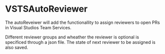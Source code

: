# VSTSAutoReviewer

The autoReveiwer will add the functionallity to assign reviewers to open PRs in Visual Studios Team Services.

Different reviewer groups and wheather the reviewer is optional is specificed through a json file. The state of next reviewer to be assigned is also saved. 
